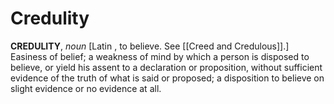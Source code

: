 # Credulity

**CREDULITY**, _noun_ \[Latin , to believe. See [[Creed and Credulous]].\] Easiness of belief; a weakness of mind by which a person is disposed to believe, or yield his assent to a declaration or proposition, without sufficient evidence of the truth of what is said or proposed; a disposition to believe on slight evidence or no evidence at all.